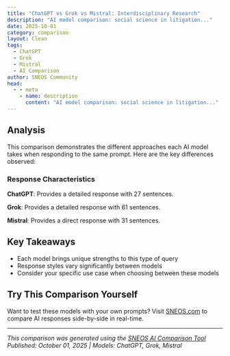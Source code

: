 ```yaml
---
title: "ChatGPT vs Grok vs Mistral: Interdisciplinary Research"
description: "AI model comparison: social science in litigation..."
date: 2025-10-01
category: comparison
layout: Clean
tags:
  - ChatGPT
  - Grok
  - Mistral
  - AI Comparison
author: SNEOS Community
head:
  - - meta
    - name: description
      content: "AI model comparison: social science in litigation..."
---
```


<ChatComparison
  title="ChatGPT vs Grok vs Mistral: Interdisciplinary Research"
  prompt="social science in litigation"
  :responses='{
    "ChatGPT": "**Social Science in Litigation**\n\nSocial science plays a crucial role in various aspects of litigation by providing empirical data, expert testimony, and theoretical frameworks that help courts understand human behavior, social dynamics, and institutional functioning. Here\u2019s an overview of how social science is applied in litigation:\n\n### 1. **Areas Where Social Science Is Used in Litigation**\n- **Discrimination and Civil Rights Cases:** Social scientists analyze patterns of discrimination based on race, gender, age, disability, or other protected characteristics. For instance, expert testimony on employment discrimination may include statistical evidence showing disparate impact.\n  \n- **Jury Behavior and Decision Making:** Researchers study how juries understand evidence, the effects of voir dire, jury deliberations, and potential biases, influencing jury selection and instructions.\n\n- **False Confessions and Eyewitness Testimony:** Psychology experts evaluate the reliability of eyewitness accounts, suggest factors that can lead to false confessions, and explain the impact of suggestive identification procedures.\n\n- **Child Custody and Child Welfare Cases:** Social workers, psychologists, and other experts assess the best interests of the child, parental fitness, and family dynamics.\n\n- **Intellectual Property and Consumer Behavior:** Understanding market behavior, consumer decision-making, and brand recognition can be critical in trademark or patent disputes.\n\n- **Crime and Sentencing:** Criminologists provide insights into recidivism, effects of different corrections policies, or social context for crimes.\n\n### 2. **Types of Social Scientists Involved**\n- Psychologists\n- Sociologists\n- Economists\n- Anthropologists\n- Criminologists\n- Political Scientists\n- Social Workers\n\n### 3. **Methods and Tools**\n- **Statistical Analysis:** Used to demonstrate patterns or disparities.\n- **Surveys and Polls:** To gather data on public perception or workplace climate.\n- **Observational Studies:** To understand social interactions or institutional behaviors.\n- **Experimental Research:** To evaluate causality in social phenomena.\n- **Qualitative Analysis:** Interviews, case studies, and ethnographic research.\n\n### 4. **Impact on Litigation**\n- Provides objective, scientific evidence to clarify complex social issues.\n- Helps judges and juries understand expert perspectives about human behavior.\n- Aids in crafting fair policies, remedies, and sentencing.\n- Enhances the credibility of arguments with empirical support.\n\n### 5. **Challenges**\n- Ensuring social science evidence is relevant and valid.\n- Explaining complex data in an understandable way to judges and juries.\n- Dealing with conflicting expert opinions.\n\n---\n\n**Example:** In an employment discrimination lawsuit, a social scientist may conduct a statistical analysis demonstrating that minority employees are less likely to be promoted than non-minorities, supporting claims of disparate impact discrimination.\n\n---\n\nIf you need more detailed information or examples on a specific type of litigation, please let me know!",
    "Grok": "Social science in litigation refers to the application of social science research, theories, and methodologies to legal cases and disputes. Social science encompasses disciplines such as sociology, psychology, anthropology, economics, political science, and criminology, which can provide valuable insights into human behavior, societal trends, and institutional dynamics. In the context of litigation, social science can be used to inform legal arguments, provide expert testimony, influence policy, and assist in decision-making by judges and juries.\n\nHere are some key ways social science is applied in litigation:\n\n### 1. **Expert Testimony and Evidence**\n   - Social scientists often serve as expert witnesses in court to provide data-driven insights or professional opinions on issues relevant to a case.\n   - For example:\n     - **Psychologists** may testify about the mental state of a defendant, the reliability of eyewitness testimony, or the impact of trauma on a victim (e.g., in cases involving post-traumatic stress disorder).\n     - **Sociologists** might offer evidence on societal trends, discrimination, or the impact of socioeconomic factors on behavior in civil rights or employment discrimination cases.\n     - **Economists** could provide analysis on financial damages, lost wages, or the economic impact of a policy or event in cases involving personal injury or antitrust law.\n   - Social science research can also be used to challenge or support the credibility of evidence, such as studies on false confessions or implicit bias.\n\n### 2. **Jury Selection and Behavior**\n   - Social science research, particularly in psychology and sociology, is often used in the process of *voir dire* (jury selection) to identify potential biases or predict how jurors might respond to certain arguments or evidence.\n   - Trial consultants, who often have backgrounds in social sciences, use surveys, focus groups, and statistical analysis to help attorneys understand jury dynamics and craft persuasive arguments.\n   - Research on group dynamics, decision-making, and implicit bias can influence trial strategies, such as how to frame a case or address juror preconceptions.\n\n### 3. **Policy and Legal Reform**\n   - Social science research often underpins arguments in litigation that seek to influence or challenge laws and policies. Courts may consider empirical studies when deciding cases that have broader societal implications.\n   - For example:\n     - In *Brown v. Board of Education* (1954), psychological research by Kenneth and Mamie Clark (the \u0022doll test\u0022) demonstrated the harmful effects of segregation on African American children, helping to persuade the U.S. Supreme Court to declare school segregation unconstitutional.\n     - Social science data on recidivism rates, rehabilitation, or the effects of incarceration is often cited in cases involving criminal justice reform or sentencing guidelines.\n\n### 4. **Discrimination and Civil Rights Cases**\n   - Social science is frequently used in cases involving allegations of discrimination based on race, gender, sexual orientation, or other protected characteristics.\n   - Statistical analysis can reveal patterns of disparate treatment or systemic bias in employment, housing, education, or policing. For instance, regression analyses might be used to show wage disparities or disproportionate impacts of policies.\n   - Research on stereotyping, prejudice, and implicit bias can help explain discriminatory behavior or institutional practices.\n\n### 5. **Criminal Justice and Sentencing**\n   - Social science often plays a role in understanding criminal behavior, assessing risk, and determining appropriate sentencing.\n   - Studies on the effects of poverty, family structure, or community environment are sometimes used to argue for mitigation in sentencing.\n   - Research on the deterrent effects of certain punishments, or lack thereof, can influence legal arguments about the appropriateness of penalties like the death penalty or mandatory minimums.\n   - Forensic psychology and criminology contribute to profiling, assessing competency to stand trial, and evaluating the likelihood of recidivism.\n\n### 6. **Public Health and Environmental Litigation**\n   - In cases involving public health (e.g., tobacco litigation) or environmental harm (e.g., pollution lawsuits), social science research can provide evidence about the impact of certain behaviors or policies on individuals and communities.\n   - Epidemiological studies, for instance, might be used to demonstrate causal links between exposure to a substance and health outcomes.\n   - Behavioral research can shed light on issues like addiction or compliance with safety regulations.\n\n### 7. **Family Law and Child Welfare**\n   - Social science research is often central to disputes over child custody, adoption, or child welfare.\n   - Psychological evaluations can inform decisions about a parent\u2019s fitness or a child\u2019s best interests.\n   - Studies on child development, attachment theory, or the effects of domestic violence may guide judicial rulings in family law cases.\n\n### Challenges and Criticisms\nWhile social science can provide valuable insights in litigation, its use is not without controversy:\n   - **Reliability and Validity**: Critics argue that social science findings may lack the rigor of \u0022hard\u0022 sciences, as human behavior is complex and often difficult to predict with certainty. Courts may question the reliability of studies or the generalizability of their findings.\n   - **Bias in Research**: There is a risk that social science research presented in court may reflect the biases of the researchers or the parties funding the studies.\n   - **Admissibility**: Under rules like the *Daubert Standard* in the United States, courts must determine whether expert testimony based on social science meets certain criteria for scientific validity before it can be admitted as evidence.\n   - **Interpretation**: Judges and juries may misinterpret or oversimplify complex social science findings, leading to flawed conclusions.\n\n### Landmark Examples\n- **Brown v. Board of Education (1954)**: As mentioned earlier, psychological research played a pivotal role in demonstrating the psychological harm of segregation.\n- **Roper v. Simmons (2005)**: The U.S. Supreme Court relied on social science research about adolescent brain development to rule that executing individuals for crimes committed as juveniles violates the Eighth Amendment.\n- **Obergefell v. Hodges (2015)**: Social science studies on the outcomes for children raised by same-sex couples were cited to support the legalization of same-sex marriage in the United States.\n\n### Conclusion\nSocial science in litigation bridges the gap between empirical research and legal decision-making, offering critical insights into human behavior and societal issues. While it has transformed the way courts address complex social problems, its application requires careful consideration of methodological rigor, ethical implications, and the potential for misinterpretation. As legal systems continue to grapple with evolving societal challenges, the role of social science in litigation is likely to grow, shaping outcomes in areas ranging from criminal justice to civil rights.",
    "Mistral": "Social science plays a significant role in litigation, providing valuable insights and evidence that can influence legal outcomes. Here are some ways social science is used in litigation:\n\n1. **Expert Testimony**: Social scientists often serve as expert witnesses, providing testimony on a wide range of issues. For example:\n   - Psychologists may testify about the reliability of eyewitness testimony, the effects of trauma, or competency to stand trial.\n   - Sociologists might offer insights on social dynamics, cultural factors, or institutional practices.\n   - Economists can provide analysis on financial matters, such as economic damages or market conditions.\n\n2. **Research and Data Analysis**: Social scientists can conduct research and analyze data to support legal arguments. This might include:\n   - Surveys or studies to demonstrate public attitudes, behaviors, or the prevalence of certain conditions.\n   - Statistical analysis to identify patterns, trends, or correlations relevant to the case.\n   - Demographic analysis to provide context for legal issues.\n\n3. **Evaluation of Programs and Policies**: Social scientists can evaluate the effectiveness of programs and policies that are the subject of litigation. For instance:\n   - Assessing the impact of educational policies on student outcomes in education law cases.\n   - Evaluating the effectiveness of rehabilitation programs in criminal justice cases.\n   - Analyzing the effects of environmental regulations in environmental law cases.\n\n4. **Jury Selection and Behavior**: Social scientists, particularly those with expertise in psychology and sociology, can assist in jury selection and provide insights into jury behavior. They can help lawyers understand and predict how jurors might react to certain arguments or evidence.\n\n5. **Sentencing and Mitigation**: In criminal cases, social scientists can provide evidence and arguments related to sentencing and mitigation. For example, they might present research on the effects of incarceration or the potential for rehabilitation.\n\n6. **Discrimination and Bias**: Social scientists can provide evidence and analysis related to discrimination and bias, such as in employment, housing, or education cases. They can help identify and quantify disparities and their causes.\n\n7. **Public Interest Litigation**: In cases involving public interest issues, social scientists can provide data and analysis to support arguments about the impact of laws, policies, or practices on communities and society as a whole.\n\n8. **Alternative Dispute Resolution (ADR)**: Social scientists can also play a role in ADR processes, such as mediation and arbitration, by providing relevant data, analysis, and insights to inform decision-making.\n\nIn all these roles, social scientists adhere to professional and ethical standards, using reliable methods and presenting unbiased findings. Their contributions can significantly enhance the quality of legal decision-making."
  }'
  published-date="23:06"
/>

## Analysis

This comparison demonstrates the different approaches each AI model takes when responding to the same prompt. Here are the key differences observed:

### Response Characteristics

**ChatGPT**: Provides a detailed response with 27 sentences. 

**Grok**: Provides a detailed response with 61 sentences. 

**Mistral**: Provides a direct response with 31 sentences. 

## Key Takeaways

- Each model brings unique strengths to this type of query
- Response styles vary significantly between models
- Consider your specific use case when choosing between these models

## Try This Comparison Yourself

Want to test these models with your own prompts? Visit [SNEOS.com](https://sneos.com) to compare AI responses side-by-side in real-time.

---

*This comparison was generated using the [SNEOS AI Comparison Tool](https://sneos.com)*
*Published: October 01, 2025 | Models: ChatGPT, Grok, Mistral*
